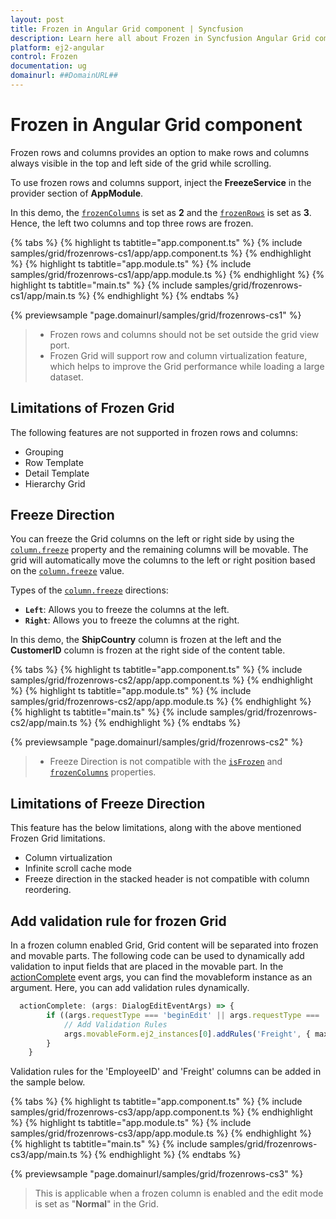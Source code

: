 ```yaml
---
layout: post
title: Frozen in Angular Grid component | Syncfusion
description: Learn here all about Frozen in Syncfusion Angular Grid component of Syncfusion Essential JS 2 and more.
platform: ej2-angular
control: Frozen 
documentation: ug
domainurl: ##DomainURL##
---
```


# Frozen in Angular Grid component

Frozen rows and columns provides an option to make rows and columns always visible in the top and left side of the grid while scrolling.

To use frozen rows and columns support, inject the **FreezeService** in the provider section of **AppModule**.

In this demo, the [`frozenColumns`](https://ej2.syncfusion.com/angular/documentation/api/grid/#frozencolumns) is set as **2** and the [`frozenRows`](https://ej2.syncfusion.com/angular/documentation/api/grid/#frozenrows) is set as **3**. Hence, the left two columns and top three rows are frozen.

{% tabs %}
{% highlight ts tabtitle="app.component.ts" %}
{% include samples/grid/frozenrows-cs1/app/app.component.ts %}
{% endhighlight %}
{% highlight ts tabtitle="app.module.ts" %}
{% include samples/grid/frozenrows-cs1/app/app.module.ts %}
{% endhighlight %}
{% highlight ts tabtitle="main.ts" %}
{% include samples/grid/frozenrows-cs1/app/main.ts %}
{% endhighlight %}
{% endtabs %}
  
{% previewsample "page.domainurl/samples/grid/frozenrows-cs1" %}

> * Frozen rows and columns should not be set outside the grid view port.
> * Frozen Grid will support row and column virtualization feature, which helps to improve the Grid performance while loading a large dataset.

## Limitations of Frozen Grid

The following features are not supported in frozen rows and columns:

* Grouping
* Row Template
* Detail Template
* Hierarchy Grid

## Freeze Direction

You can freeze the Grid columns on the left or right side by using the [`column.freeze`](https://ej2.syncfusion.com/angular/documentation/api/grid/column/#freeze) property and the remaining columns will be movable. The grid will automatically move the columns to the left or right position based on the [`column.freeze`](https://ej2.syncfusion.com/angular/documentation/api/grid/column/#freeze) value.

Types of the [`column.freeze`](https://ej2.syncfusion.com/angular/documentation/api/grid/column/#freeze) directions:

* **`Left`**: Allows you to freeze the columns at the left.
* **`Right`**: Allows you to freeze the columns at the right.

In this demo, the **ShipCountry** column is frozen at the left and the **CustomerID** column is frozen at the right side of the content table.

{% tabs %}
{% highlight ts tabtitle="app.component.ts" %}
{% include samples/grid/frozenrows-cs2/app/app.component.ts %}
{% endhighlight %}
{% highlight ts tabtitle="app.module.ts" %}
{% include samples/grid/frozenrows-cs2/app/app.module.ts %}
{% endhighlight %}
{% highlight ts tabtitle="main.ts" %}
{% include samples/grid/frozenrows-cs2/app/main.ts %}
{% endhighlight %}
{% endtabs %}
  
{% previewsample "page.domainurl/samples/grid/frozenrows-cs2" %}

> * Freeze Direction is not compatible with the [`isFrozen`](https://ej2.syncfusion.com/angular/documentation/api/grid/column/#isfrozen) and [`frozenColumns`](https://ej2.syncfusion.com/angular/documentation/api/grid/#frozencolumns) properties.

## Limitations of Freeze Direction

This feature has the below limitations, along with the above mentioned Frozen Grid limitations.

* Column virtualization
* Infinite scroll cache mode
* Freeze direction in the stacked header is not compatible with column reordering.

## Add validation rule for frozen Grid

In a frozen column enabled Grid, Grid content will be separated into frozen and movable parts. The following code can be used to dynamically add validation to input fields that are placed in the movable part. In the [actionComplete](https://ej2.syncfusion.com/angular/documentation/api/grid/#actioncomplete) event args, you can find the movableform instance as an argument. Here, you can add validation rules dynamically.

```typescript
  actionComplete: (args: DialogEditEventArgs) => {
        if ((args.requestType === 'beginEdit' || args.requestType === 'add')) {
            // Add Validation Rules
            args.movableForm.ej2_instances[0].addRules('Freight', { max: 200 }); // Here, 'Freight' is the column name.
        }
    }

```

Validation rules for the 'EmployeeID' and 'Freight' columns can be added in the sample below.

{% tabs %}
{% highlight ts tabtitle="app.component.ts" %}
{% include samples/grid/frozenrows-cs3/app/app.component.ts %}
{% endhighlight %}
{% highlight ts tabtitle="app.module.ts" %}
{% include samples/grid/frozenrows-cs3/app/app.module.ts %}
{% endhighlight %}
{% highlight ts tabtitle="main.ts" %}
{% include samples/grid/frozenrows-cs3/app/main.ts %}
{% endhighlight %}
{% endtabs %}
  
{% previewsample "page.domainurl/samples/grid/frozenrows-cs3" %}

> This is applicable when a frozen column is enabled and the edit mode is set as "**Normal**" in the Grid.